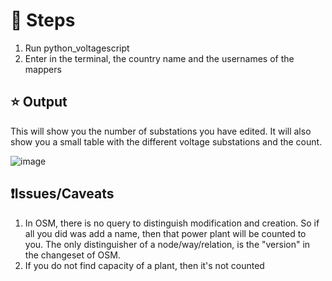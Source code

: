 # 🚀 Steps
1. Run python_voltagescript
2. Enter in the terminal, the country name and the usernames of the mappers

## ⭐ Output
This will show you the number of substations you have edited. It will also show you a small table with the different voltage substations and the count.

![image](https://github.com/user-attachments/assets/6c23d432-b63a-47c1-bd6d-1ef535142ec1)



## ❗Issues/Caveats
1. In OSM, there is no query to distinguish modification and creation. So if all you did was add a name, then that power plant will be counted to you. The only distinguisher of a node/way/relation, is the "version" in the changeset of OSM.
3. If you do not find capacity of a plant, then it's not counted
